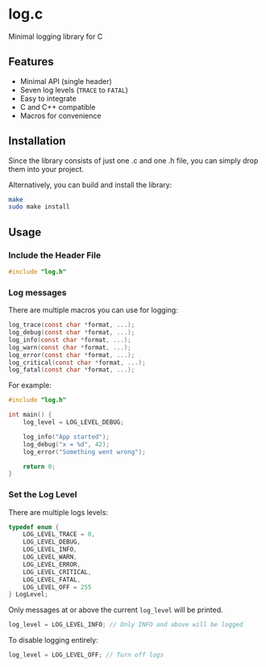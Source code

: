 # log.c

Minimal logging library for C

## Features

- Minimal API (single header)
- Seven log levels (`TRACE` to `FATAL`)
- Easy to integrate
- C and C++ compatible
- Macros for convenience

## Installation

Since the library consists of just one .c and one .h file, you can simply drop them into your project.

Alternatively, you can build and install the library:
```bash
make
sudo make install
```

## Usage

### Include the Header File
```c
#include "log.h"
```

### Log messages
There are multiple macros you can use for logging:
```c
log_trace(const char *format, ...);
log_debug(const char *format, ...);
log_info(const char *format, ...);
log_warn(const char *format, ...);
log_error(const char *format, ...);
log_critical(const char *format, ...);
log_fatal(const char *format, ...);
```

For example:
```c
#include "log.h"

int main() {
    log_level = LOG_LEVEL_DEBUG;

    log_info("App started");
    log_debug("x = %d", 42);
    log_error("Something went wrong");

    return 0;
}
```

### Set the Log Level
There are multiple logs levels:
```c
typedef enum {
    LOG_LEVEL_TRACE = 0,
    LOG_LEVEL_DEBUG,
    LOG_LEVEL_INFO,
    LOG_LEVEL_WARN,
    LOG_LEVEL_ERROR,
    LOG_LEVEL_CRITICAL,
    LOG_LEVEL_FATAL,
    LOG_LEVEL_OFF = 255
} LogLevel;
```

Only messages at or above the current `log_level` will be printed.
```c
log_level = LOG_LEVEL_INFO; // Only INFO and above will be logged
```

To disable logging entirely:
```c
log_level = LOG_LEVEL_OFF; // Turn off logs
```
